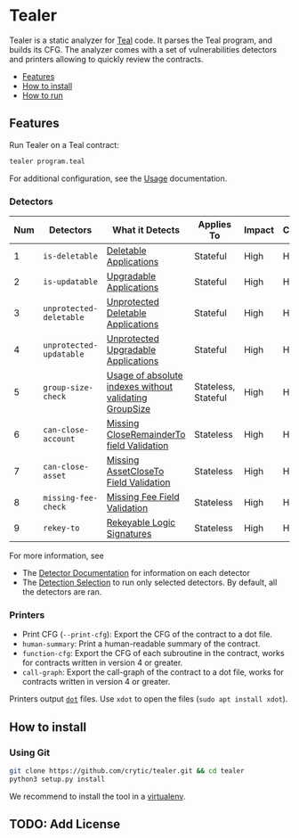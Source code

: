 # Tealer

Tealer is a static analyzer for [Teal](https://developer.algorand.org/docs/features/asc1/) code. It parses the Teal program, and builds its CFG. The analyzer comes with a set of vulnerabilities detectors and printers allowing to quickly review the contracts.

- [Features](#features)
- [How to install](#how-to-install)
- [How to run](#how-to-run)

## Features

Run Tealer on a Teal contract:

```bash
tealer program.teal
```

For additional configuration, see the [Usage](https://github.com/crytic/tealer/wiki/Usage) documentation.

### Detectors

Num | Detectors | What it Detects | Applies To | Impact | Confidence |
--- | --- | --- | --- | --- | --- |
1 | `is-deletable` | [Deletable Applications](https://github.com/crytic/tealer/wiki/Detector-Documentation#deletable-application) | Stateful | High | High
2 | `is-updatable` | [Upgradable Applications](https://github.com/crytic/tealer/wiki/Detector-Documentation#upgradable-application) | Stateful | High | High
3 | `unprotected-deletable` | [Unprotected Deletable Applications](https://github.com/crytic/tealer/wiki/Detector-Documentation#unprotected-deletable-application) | Stateful | High | High
4 | `unprotected-updatable` | [Unprotected Upgradable Applications](https://github.com/crytic/tealer/wiki/Detector-Documentation#unprotected-updatable-application) | Stateful | High | High
5 | `group-size-check` | [Usage of absolute indexes without validating GroupSize](https://github.com/crytic/tealer/wiki/Detector-Documentation#missing-groupsize-validation) | Stateless, Stateful | High | High
6 | `can-close-account` | [Missing CloseRemainderTo field Validation](https://github.com/crytic/tealer/wiki/Detector-Documentation#missing-closeremainderto-field-validation) | Stateless | High | High
7 | `can-close-asset` | [Missing AssetCloseTo Field Validation](https://github.com/crytic/tealer/wiki/Detector-Documentation#missing-assetcloseto-field-validation) | Stateless | High | High
8 | `missing-fee-check` | [Missing Fee Field Validation](https://github.com/crytic/tealer/wiki/Detector-Documentation#missing-fee-field-validation) | Stateless | High | High
9 | `rekey-to` | [Rekeyable Logic Signatures](https://github.com/crytic/tealer/wiki/Detector-Documentation#rekeyable-logicsig) | Stateless | High | High


For more information, see

- The [Detector Documentation](https://github.com/crytic/tealer/wiki/Detector-Documentation) for information on each detector
- The [Detection Selection](https://github.com/crytic/tealer/wiki/Usage#detector-selection) to run only selected detectors. By default, all the detectors are ran.

### Printers

- Print CFG (`--print-cfg`): Export the CFG of the contract to a dot file.
- `human-summary`: Print a human-readable summary of the contract.
- `function-cfg`: Export the CFG of each subroutine in the contract, works for contracts written in version 4 or greater.
- `call-graph`: Export the call-graph of the contract to a dot file, works for contracts written in version 4 or greater.

Printers output [`dot`](https://graphviz.org/) files.
Use `xdot` to open the files  (`sudo apt install xdot`).

## How to install

### Using Git

```bash
git clone https://github.com/crytic/tealer.git && cd tealer
python3 setup.py install
```

We recommend to install the tool in a [virtualenv](https://virtualenvwrapper.readthedocs.io/en/latest/).


## TODO: Add License